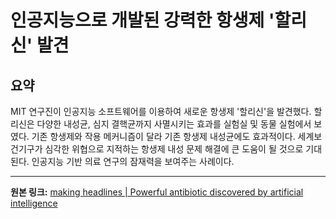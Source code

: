 # 인공지능으로 개발된 강력한 항생제 '할리신' 발견

## 요약
MIT 연구진이 인공지능 소프트웨어를 이용하여 새로운 항생제 '할리신'을 발견했다.  할리신은 다양한 내성균, 심지 결핵균까지 사멸시키는 효과를 실험실 및 동물 실험에서 보였다.  기존 항생제와 작용 메커니즘이 달라 기존 항생제 내성균에도 효과적이다.  세계보건기구가 심각한 위협으로 지적하는 항생제 내성 문제 해결에 큰 도움이 될 것으로 기대된다.  인공지능 기반 의료 연구의 잠재력을 보여주는 사례이다.

---

**원본 링크:** [making headlines | Powerful antibiotic discovered by artificial intelligence](https://www.thekurzweillibrary.com/making-headlines-powerful-antibiotic-discovered-by-artificial-intelligence)
